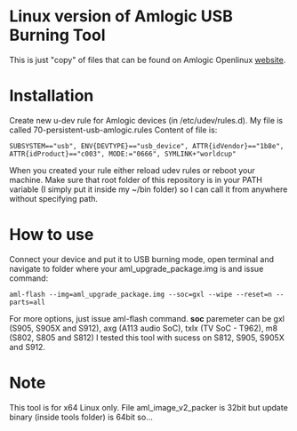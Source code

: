 # Linux version of Amlogic USB Burning Tool

This is just "copy" of files that can be found on Amlogic Openlinux [website][amlTools].

# Installation
Create new u-dev rule for Amlogic devices (in /etc/udev/rules.d). My file is called 70-persistent-usb-amlogic.rules
Content of file is:
```
SUBSYSTEM=="usb", ENV{DEVTYPE}=="usb_device", ATTR{idVendor}=="1b8e", ATTR{idProduct}=="c003", MODE:="0666", SYMLINK+"worldcup"
```

When you created your rule either reload udev rules or reboot your machine. Make sure that root folder of this repository is in your PATH variable (I simply put it inside my ~/bin folder) so I can call it from anywhere without specifying path.

#  How to use
Connect your device and put it to USB burning mode, open terminal and navigate to folder where your aml_upgrade_package.img is and issue command:
```
aml-flash --img=aml_upgrade_package.img --soc=gxl --wipe --reset=n --parts=all
```
For more options, just issue aml-flash command.
__soc__ paremeter can be gxl (S905, S905X and S912), axg (A113 audio SoC), txlx (TV SoC - T962), m8 (S802, S805 and S812)
I tested this tool with sucess on S812, S905, S905X and S912.

#  Note
This tool is for x64 Linux only. File aml_image_v2_packer is 32bit but update binary (inside tools folder) is 64bit so...

   [amlTools]: <http://openlinux.amlogic.com:8000/download/A113/Tool/flash-tool-v4.7/flash-tool>


